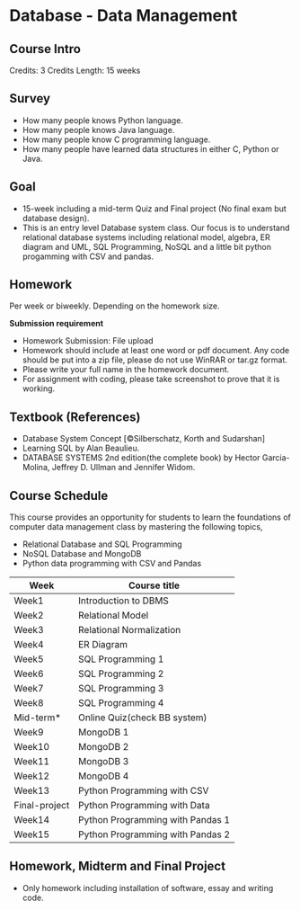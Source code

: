 # Database - Data Management

## Course Intro

Credits: 3 Credits
Length: 15 weeks

## Survey

* How many people knows Python language.
* How many people knows Java language.
* How many people know C programming language.
* How many people have learned data structures in either C, Python or Java.

## Goal

* 15-week including a mid-term Quiz and Final project (No final exam but database design).
* This is an entry level Database system class. Our focus is to understand
 relational database systems including relational model, algebra, ER diagram and UML, SQL Programming, NoSQL and a little bit python progamming with CSV and pandas.

## Homework

Per week or biweekly. Depending on the homework size.

**Submission requirement**

* Homework Submission: File upload
* Homework should include at least one word or pdf document. Any code should be put into a zip file, please do not use WinRAR or tar.gz format.
* Please write your full name in the homework document.
* For assignment with coding, please take screenshot to prove that it is working.

## Textbook (References)

* Database System Concept [©Silberschatz, Korth and Sudarshan]
* Learning SQL by Alan Beaulieu.
* DATABASE SYSTEMS 2nd edition(the complete book) by Hector Garcia-Molina, Jeffrey D. Ullman and Jennifer Widom.

## Course Schedule

This course provides an opportunity for students to learn the foundations of computer data management class by mastering the following topics,

* Relational Database and SQL Programming
* NoSQL Database and MongoDB
* Python data programming with CSV and Pandas

| Week          | Course title                     |
|---------------|----------------------------------|
| Week1         | Introduction to DBMS             |
| Week2         | Relational Model                 |
| Week3         | Relational Normalization         |
| Week4         | ER Diagram                       |
| Week5         | SQL Programming 1                |
| Week6         | SQL Programming 2                |
| Week7         | SQL Programming 3                |
| Week8         | SQL Programming 4                |
| Mid-term*     | Online Quiz(check BB system)     |
| Week9         | MongoDB 1                        |
| Week10        | MongoDB 2                        |
| Week11        | MongoDB 3                        |
| Week12        | MongoDB 4                        |
| Week13        | Python Programming with CSV      |
| Final-project | Python Programming with Data     |
| Week14        | Python Programming with Pandas 1 |
| Week15        | Python Programming with Pandas 2 |

## Homework, Midterm and Final Project

* Only homework including installation of software, essay and writing code.

